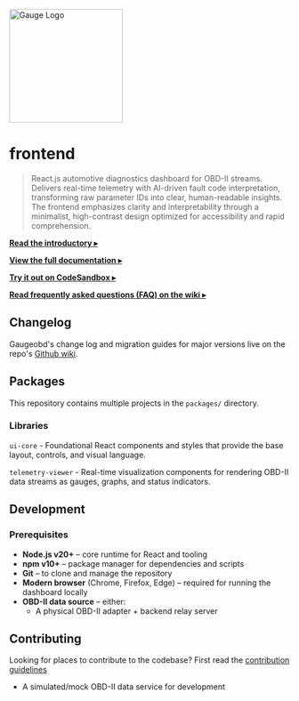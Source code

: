 <img src="https://github.com/gauge-obd/gauge-graphics/blob/main/logo_assets/black_white.png" alt="Gauge Logo" width="204"/>

# frontend
> React.js automotive diagnostics dashboard for OBD-II streams. Delivers real-time telemetry with AI-driven fault code interpretation, transforming raw parameter IDs into clear, human-readable insights. The frontend emphasizes clarity and interpretability through a minimalist, high-contrast design optimized for accessibility and rapid comprehension.

[**Read the introductory ▸**](https://medium.com/@gaugeobd/BLANK)

[**View the full documentation ▸**](https://github.com/gauge-obd-docs)

[**Try it out on CodeSandbox ▸**](https://codesandbox.io/p/sandbox/BLANK)

[**Read frequently asked questions (FAQ) on the wiki ▸**](https://github.com/gauge-obd/frontend/wiki/Frequently-Asked-Questions)


## Changelog

Gaugeobd's change log and migration guides for major versions live on the repo's
[Github wiki](https://github.com/gauge-obd/frontend/wiki/BLANK).

## Packages

This repository contains multiple projects in the `packages/` directory.

### Libraries

`ui-core` - Foundational React components and styles that provide the base layout, controls, and visual language.

`telemetry-viewer` - Real-time visualization components for rendering OBD-II data streams as gauges, graphs, and status indicators.

## Development

### Prerequisites

- **Node.js v20+** – core runtime for React and tooling  
- **npm v10+** – package manager for dependencies and scripts  
- **Git** – to clone and manage the repository  
- **Modern browser** (Chrome, Firefox, Edge) – required for running the dashboard locally  
- **OBD-II data source** – either:  
  - A physical OBD-II adapter + backend relay server

## Contributing

Looking for places to contribute to the codebase?
First read the [contribution guidelines](https://github.com/gauge-obd/frontend/CONTRIBUTING.md)

  - A simulated/mock OBD-II data service for development  

